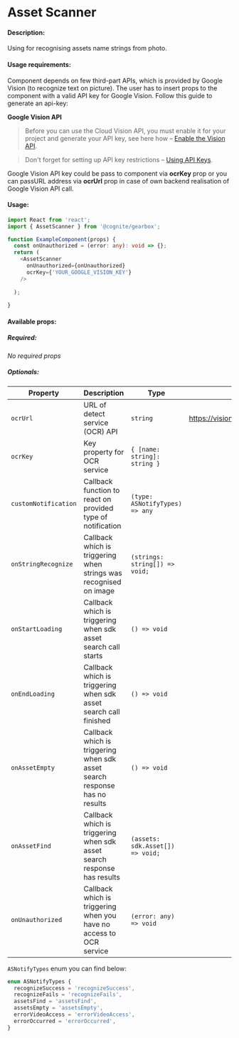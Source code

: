 # Asset Scanner

<!-- STORY -->

#### Description:

Using for recognising assets name strings from photo.

#### Usage requirements:

Component depends on few third-part APIs, which is provided by Google
Vision (to recognize text on picture). The user has to insert props
to the component with a valid API key for Google Vision. Follow this
guide to generate an api-key:

**Google Vision API**

> Before you can use the Cloud Vision API, you must enable it for your project and generate your API key, see here how – [Enable the Vision API](https://cloud.google.com/vision/docs/before-you-begin).   

> Don't forget for setting up API key restrictions – [Using API Keys](https://cloud.google.com/docs/authentication/api-keys).  

Google Vision API key could be pass to component via **ocrKey** prop or you can passURL address via **ocrUrl** prop in case of own backend realisation of Google Vision API call.  


#### Usage:

```typescript jsx
import React from 'react';
import { AssetScanner } from '@cognite/gearbox';

function ExampleComponent(props) {
  const onUnauthorized = (error: any): void => {};
  return (
    <AssetScanner
      onUnauthorized={onUnauthorized}
      ocrKey={'YOUR_GOOGLE_VISION_KEY'}
    />
    
  );
  
}
```

#### Available props:

##### Required:

_No required props_

##### Optionals:

| Property             | Description                                                                | Type                             | Default                                          |
| -------------------- | -------------------------------------------------------------------------- | -------------------------------- | ------------------------------------------------ |
| `ocrUrl`             | URL of detect service (OCR) API                                            | `string`                         | https://vision.googleapis.com/v1/images:annotate |
| `ocrKey`             | Key property for OCR service                                               | `{ [name: string]: string }`     |                                                  |
| `customNotification` | Callback function to react on provided type of notification                   | `(type: ASNotifyTypes) => any`   |                                                  |
| `onStringRecognize`  | Callback which is triggering when strings was recognised on image          | `(strings: string[]) => void;`   |                                                  |
| `onStartLoading`     | Callback which is triggering when sdk asset search call starts             | `() => void`                     |                                                  |
| `onEndLoading`       | Callback which is triggering when sdk asset search call finished           | `() => void`                     |                                                  |
| `onAssetEmpty`       | Callback which is triggering when sdk asset search response has no results | `() => void`                     |                                                  |
| `onAssetFind`        | Callback which is triggering when sdk asset search response has results    | `(assets: sdk.Asset[]) => void;` |                                                  |
| `onUnauthorized`     | Callback which is triggering when you have no access to OCR service        | `(error: any) => void`           |                                                  |

`ASNotifyTypes` enum you can find below:

```typescript
enum ASNotifyTypes {
  recognizeSuccess = 'recognizeSuccess',
  recognizeFails = 'recognizeFails',
  assetsFind = 'assetsFind',
  assetsEmpty = 'assetsEmpty',
  errorVideoAccess = 'errorVideoAccess',
  errorOccurred = 'errorOccurred',
}
```

